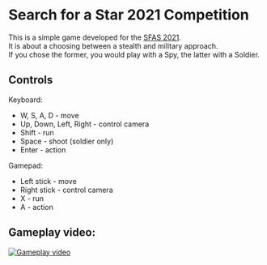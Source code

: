 # Search for a Star 2021 Competition #

This is a simple game developed for the [SFAS 2021](https://itch.io/jam/sfas-games-programming-2021).  
It is about a choosing between a stealth and military approach.  
If you chose the former, you would play with a Spy, the latter with a Soldier.  

## Controls

Keyboard:
* W, S, A, D - move
* Up, Down, Left, Right - control camera
* Shift - run
* Space - shoot (soldier only)
* Enter - action

Gamepad:
* Left stick - move
* Right stick - control camera
* X - run
* A - action

## Gameplay video:

[![Gameplay video](https://img.itch.zone/aW1hZ2UvODkyOTI0LzUwNDIzOTQucG5n/original/WLGENZ.png)](https://youtu.be/FyQYntlk6EA)
